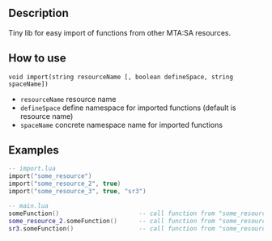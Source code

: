 ## Description

  Tiny lib for easy import of functions from other MTA:SA resources.

## How to use

`void import(string resourceName [, boolean defineSpace, string spaceName])`

- `resourceName` resource name
- `defineSpace` define namespace for imported functions (default is resource name)
- `spaceName` concrete namespace name for imported functions

## Examples

```lua
-- import.lua
import("some_resource")
import("some_resource_2", true)
import("some_resource_3", true, "sr3")

-- main.lua
someFunction()                      -- call function from "some_resource"
some_resource_2.someFunction()      -- call function from "some_resource_2"
sr3.someFunction()                  -- call function from "some_resource_3"
```
